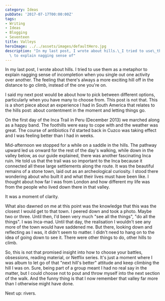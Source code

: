 ```yaml
---
category: Ideas
pubDate: '2017-07-17T00:00:00Z'
tags:
- Writing
- Ideas
- Blogging
- Seventeen
title: Valleys
heroImage: ../../assets/images/defaultHero.jpg
description: "In my last post, I wrote about hills.\_I tried to use\_them as a metaphor\
  \ to explain nagging sense of"
---
```

In my last post, I wrote about hills. I tried to use them as a metaphor to explain nagging sense of incompletion when you single out one activity over another. The feeling that there's always a more exciting hill off in the distance to go climb, instead of the one you're on.

I said my next post would be about how to pick between different options, particularly when you have many to choose from. This post is not that. This is a short piece about an experience I had in South America that relates to the hills post: about contentment in the moment and letting things go.

On the first day of the Inca Trail in Peru (December 2013) we marched along as a happy band. The foothills were easy to cope with and the weather was great. The course of antibiotics I'd started back in Cuzco was taking effect and I was feeling better than I had in weeks.  

Mid-afternoon we stopped for a while on a saddle in the hills. The pathway upward led us onward for the rest of the day's walking, while down in the valley below, as our guide explained, there was another fascinating Inca ruin. He told us that the trail was so important to the Inca because it connected all these large settlements along the route. It was the beautiful remains of a stone town, laid out as an archeological curiosity. I stood there wondering about who built it and what their lives must have been like. I thought about how far I was from London and how different my life was from the people who lived down there in that valley.   

It was a moment of clarity.   

What also dawned on me at this point was the knowledge that this was the closest I would get to that town. I peered down and took a photo. Maybe two or three. Until then, I'd been very much "see all the things", "do all the things". I was Inca-mad. Until that day, the realisation I wouldn't see any more of the town would have saddened me. But there, looking down and reflecting as I was, it didn't seem to matter. I didn't need to hang on to the idea of going down to see it. There were other things to do, other hills to climb.   

So, this is not that promised insight into how to choose your battles, obsessions, reading material, or Netflix series. It's just a moment where I was album to let go of that "next hill's better" attitude and keep climbing the hill I was on. Sure, being part of a group meant I had no real say in the matter, but I could choose not to pout and throw myself into the next section of the walk. And the funny thing is that I now remember that valley far more than I otherwise might have done.  

Next up: rivers.
